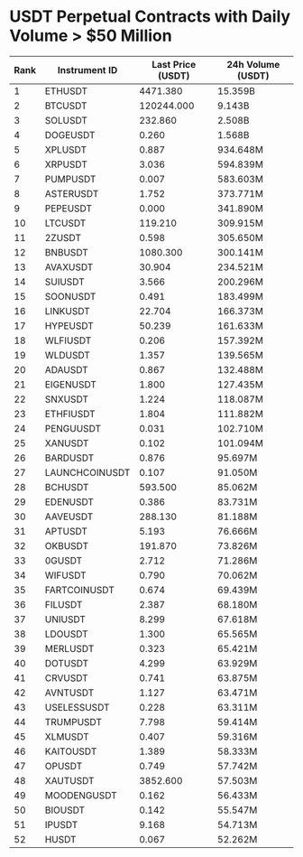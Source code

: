 # USDT Perpetual Contracts with Daily Volume > $50 Million

| Rank | Instrument ID | Last Price (USDT) | 24h Volume (USDT) |
|------|---------------|-------------------|-------------------|
| 1 | ETHUSDT | 4471.380 | 15.359B |
| 2 | BTCUSDT | 120244.000 | 9.143B |
| 3 | SOLUSDT | 232.860 | 2.508B |
| 4 | DOGEUSDT | 0.260 | 1.568B |
| 5 | XPLUSDT | 0.887 | 934.648M |
| 6 | XRPUSDT | 3.036 | 594.839M |
| 7 | PUMPUSDT | 0.007 | 583.603M |
| 8 | ASTERUSDT | 1.752 | 373.771M |
| 9 | PEPEUSDT | 0.000 | 341.890M |
| 10 | LTCUSDT | 119.210 | 309.915M |
| 11 | 2ZUSDT | 0.598 | 305.650M |
| 12 | BNBUSDT | 1080.300 | 300.141M |
| 13 | AVAXUSDT | 30.904 | 234.521M |
| 14 | SUIUSDT | 3.566 | 200.296M |
| 15 | SOONUSDT | 0.491 | 183.499M |
| 16 | LINKUSDT | 22.704 | 166.373M |
| 17 | HYPEUSDT | 50.239 | 161.633M |
| 18 | WLFIUSDT | 0.206 | 157.392M |
| 19 | WLDUSDT | 1.357 | 139.565M |
| 20 | ADAUSDT | 0.867 | 132.488M |
| 21 | EIGENUSDT | 1.800 | 127.435M |
| 22 | SNXUSDT | 1.224 | 118.087M |
| 23 | ETHFIUSDT | 1.804 | 111.882M |
| 24 | PENGUUSDT | 0.031 | 102.710M |
| 25 | XANUSDT | 0.102 | 101.094M |
| 26 | BARDUSDT | 0.876 | 95.697M |
| 27 | LAUNCHCOINUSDT | 0.107 | 91.050M |
| 28 | BCHUSDT | 593.500 | 85.062M |
| 29 | EDENUSDT | 0.386 | 83.731M |
| 30 | AAVEUSDT | 288.130 | 81.188M |
| 31 | APTUSDT | 5.193 | 76.666M |
| 32 | OKBUSDT | 191.870 | 73.826M |
| 33 | 0GUSDT | 2.712 | 71.286M |
| 34 | WIFUSDT | 0.790 | 70.062M |
| 35 | FARTCOINUSDT | 0.674 | 69.439M |
| 36 | FILUSDT | 2.387 | 68.180M |
| 37 | UNIUSDT | 8.299 | 67.618M |
| 38 | LDOUSDT | 1.300 | 65.565M |
| 39 | MERLUSDT | 0.323 | 65.421M |
| 40 | DOTUSDT | 4.299 | 63.929M |
| 41 | CRVUSDT | 0.741 | 63.875M |
| 42 | AVNTUSDT | 1.127 | 63.471M |
| 43 | USELESSUSDT | 0.228 | 63.311M |
| 44 | TRUMPUSDT | 7.798 | 59.414M |
| 45 | XLMUSDT | 0.407 | 59.316M |
| 46 | KAITOUSDT | 1.389 | 58.333M |
| 47 | OPUSDT | 0.749 | 57.742M |
| 48 | XAUTUSDT | 3852.600 | 57.503M |
| 49 | MOODENGUSDT | 0.162 | 56.433M |
| 50 | BIOUSDT | 0.142 | 55.547M |
| 51 | IPUSDT | 9.168 | 54.713M |
| 52 | HUSDT | 0.067 | 52.262M |
